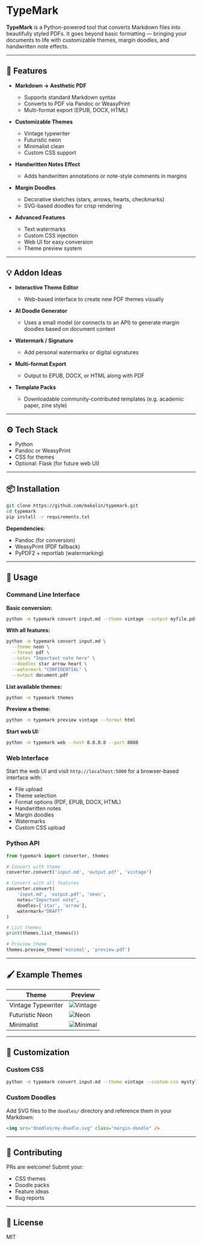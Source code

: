 # TypeMark

**TypeMark** is a Python-powered tool that converts Markdown files into beautifully styled PDFs. It goes beyond basic formatting — bringing your documents to life with customizable themes, margin doodles, and handwritten note effects.

---

## 🚀 Features

* **Markdown → Aesthetic PDF**
  * Supports standard Markdown syntax
  * Converts to PDF via Pandoc or WeasyPrint
  * Multi-format export (EPUB, DOCX, HTML)

* **Customizable Themes**
  * Vintage typewriter
  * Futuristic neon
  * Minimalist clean
  * Custom CSS support

* **Handwritten Notes Effect**
  * Adds handwritten annotations or note-style comments in margins

* **Margin Doodles**
  * Decorative sketches (stars, arrows, hearts, checkmarks)
  * SVG-based doodles for crisp rendering

* **Advanced Features**
  * Text watermarks
  * Custom CSS injection
  * Web UI for easy conversion
  * Theme preview system

---

## 💡 Addon Ideas

* **Interactive Theme Editor**

  * Web-based interface to create new PDF themes visually

* **AI Doodle Generator**

  * Uses a small model (or connects to an API) to generate margin doodles based on document context

* **Watermark / Signature**

  * Add personal watermarks or digital signatures

* **Multi-format Export**

  * Output to EPUB, DOCX, or HTML along with PDF

* **Template Packs**

  * Downloadable community-contributed templates (e.g. academic paper, zine style)

---

## ⚙️ Tech Stack

* Python
* Pandoc or WeasyPrint
* CSS for themes
* Optional: Flask (for future web UI)

---

## 📦 Installation

```bash
git clone https://github.com/makalin/typemark.git
cd typemark
pip install -r requirements.txt
```

**Dependencies:**
- Pandoc (for conversion)
- WeasyPrint (PDF fallback)
- PyPDF2 + reportlab (watermarking)

---

## 📝 Usage

### Command Line Interface

**Basic conversion:**
```bash
python -m typemark convert input.md --theme vintage --output myfile.pdf
```

**With all features:**
```bash
python -m typemark convert input.md \
  --theme neon \
  --format pdf \
  --notes "Important note here" \
  --doodles star arrow heart \
  --watermark "CONFIDENTIAL" \
  --output document.pdf
```

**List available themes:**
```bash
python -m typemark themes
```

**Preview a theme:**
```bash
python -m typemark preview vintage --format html
```

**Start web UI:**
```bash
python -m typemark web --host 0.0.0.0 --port 8080
```

### Web Interface

Start the web UI and visit `http://localhost:5000` for a browser-based interface with:
- File upload
- Theme selection
- Format options (PDF, EPUB, DOCX, HTML)
- Handwritten notes
- Margin doodles
- Watermarks
- Custom CSS upload

### Python API

```python
from typemark import converter, themes

# Convert with theme
converter.convert('input.md', 'output.pdf', 'vintage')

# Convert with all features
converter.convert(
    'input.md', 'output.pdf', 'neon',
    notes="Important note",
    doodles=['star', 'arrow'],
    watermark="DRAFT"
)

# List themes
print(themes.list_themes())

# Preview theme
themes.preview_theme('minimal', 'preview.pdf')
```

---

## 🖌 Example Themes

| Theme              | Preview                                |
| ------------------ | -------------------------------------- |
| Vintage Typewriter | ![Vintage](assets/vintage_preview.png) |
| Futuristic Neon    | ![Neon](assets/neon_preview.png)       |
| Minimalist         | ![Minimal](assets/minimal_preview.png) |

---

## 🎨 Customization

### Custom CSS
```bash
python -m typemark convert input.md --theme vintage --custom-css mystyle.css
```

### Custom Doodles
Add SVG files to the `doodles/` directory and reference them in your Markdown:
```markdown
<img src="doodles/my-doodle.svg" class="margin-doodle" />
```

---

## 🤝 Contributing

PRs are welcome! Submit your:
- CSS themes
- Doodle packs
- Feature ideas
- Bug reports

---

## 📜 License

MIT
